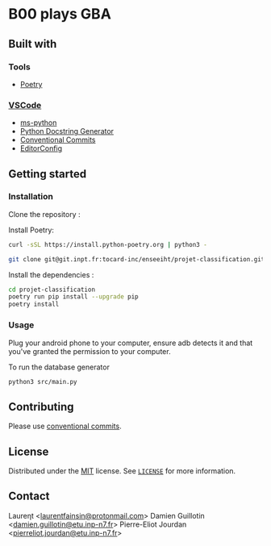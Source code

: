 # B00 plays GBA

## Built with

### Tools

- [Poetry](https://python-poetry.org/)

### [VSCode](https://code.visualstudio.com/)

- [ms-python](https://marketplace.visualstudio.com/items?itemName=ms-python.python)
- [Python Docstring Generator](https://marketplace.visualstudio.com/items?itemName=njpwerner.autodocstring)
- [Conventional Commits](https://marketplace.visualstudio.com/items?itemName=vivaxy.vscode-conventional-commits)
- [EditorConfig](https://marketplace.visualstudio.com/items?itemName=EditorConfig.EditorConfig)

## Getting started

### Installation

Clone the repository :

Install Poetry:
```bash
curl -sSL https://install.python-poetry.org | python3 -
```

```bash
git clone git@git.inpt.fr:tocard-inc/enseeiht/projet-classification.git
```

Install the dependencies :

```bash
cd projet-classification
poetry run pip install --upgrade pip
poetry install
```

### Usage

Plug your android phone to your computer, ensure adb detects it and that you've granted the permission to your computer.

To run the database generator

```bash
python3 src/main.py
```

## Contributing

Please use [conventional commits](https://www.conventionalcommits.org/).

## License

Distributed under the [MIT](https://choosealicense.com/licenses/mit/) license.
See [`LICENSE`](https://git.inpt.fr/fainsil/booplaysgba/-/blob/master/LICENSE) for more information.

## Contact

Laureηt \<[laurentfainsin@protonmail.com](mailto:laurentfainsin@protonmail.com)\>
Damien Guillotin  \<[damien.guillotin@etu.inp-n7.fr](mailto:damien.guillotin@etu.inp-n7.fr)\>
Pierre-Eliot Jourdan \<[pierreliot.jourdan@etu.inp-n7.fr](mailto:pierreliot.jourdan@etu.inp-n7.fr)\>
